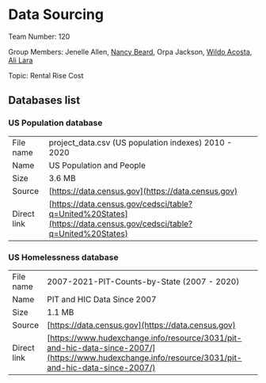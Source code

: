 # Data Sourcing

Team Number: 120

Group Members: Jenelle Allen, [Nancy Beard](https://www.linkedin.com/in/nancy-beard-96872b37), Orpa Jackson, [Wildo Acosta](linkedin.com/in/wildo-acosta-quiñones-86215484), [Ali Lara](https://www.linkedin.com/in/aliglara)

Topic: Rental Rise Cost

## Databases list

### US Population database

|||
|-|-
| File name | project_data.csv (US population indexes) 2010 - 2020
| Name | US Population and People
| Size | 3.6 MB
| Source | [https://data.census.gov](https://data.census.gov)
| Direct link | [https://data.census.gov/cedsci/table?q=United%20States](https://data.census.gov/cedsci/table?q=United%20States)


### US Homelessness database

|||
|-|-
| File name | 2007-2021-PIT-Counts-by-State (2007 - 2020) 
| Name | PIT and HIC Data Since 2007
| Size | 1.1 MB
| Source | [https://data.census.gov](https://data.census.gov)
| Direct link | [https://www.hudexchange.info/resource/3031/pit-and-hic-data-since-2007/](https://www.hudexchange.info/resource/3031/pit-and-hic-data-since-2007/)